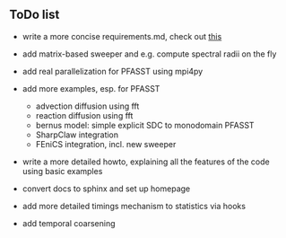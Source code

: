 ToDo list
---------
   
* write a more concise requirements.md, check out [this](https://pip.pypa.io/en/latest/reference/pip_freeze.html)

* add matrix-based sweeper and e.g. compute spectral radii on the fly

* add real parallelization for PFASST using mpi4py

* add more examples, esp. for PFASST
    - advection diffusion using fft
    - reaction diffusion using fft
    - bernus model: simple explicit SDC to monodomain PFASST
    - SharpClaw integration
    - FEniCS integration, incl. new sweeper

* write a more detailed howto, explaining all the features of the code using basic examples

* convert docs to sphinx and set up homepage

* add more detailed timings mechanism to statistics via hooks

* add temporal coarsening
